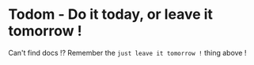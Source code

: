 # Todom - Do it today, or leave it tomorrow !

Can't find docs !? Remember the `just leave it tomorrow !` thing above !

